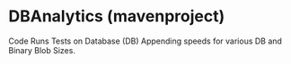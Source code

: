 # DBAnalytics (mavenproject)
 
Code Runs Tests on Database (DB) Appending speeds for various DB and Binary Blob Sizes.
